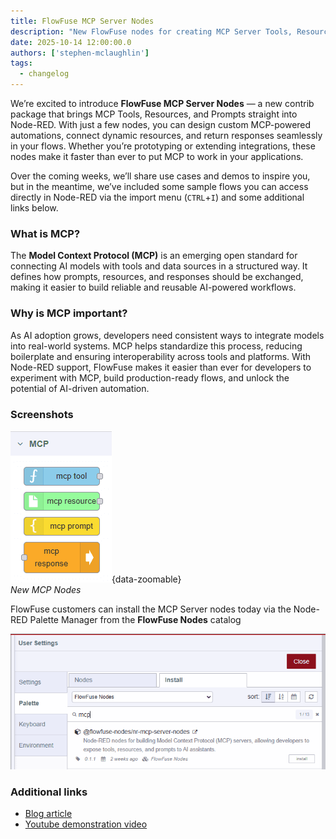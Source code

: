```yaml
---
title: FlowFuse MCP Server Nodes
description: "New FlowFuse nodes for creating MCP Server Tools, Resources and Prompts"
date: 2025-10-14 12:00:00.0
authors: ['stephen-mclaughlin']
tags:
  - changelog
---
```


We’re excited to introduce **FlowFuse MCP Server Nodes** — a new contrib package that brings MCP Tools, Resources, and Prompts straight into Node-RED. With just a few nodes, you can design custom MCP-powered automations, connect dynamic resources, and return responses seamlessly in your flows. Whether you’re prototyping or extending integrations, these nodes make it faster than ever to put MCP to work in your applications.

Over the coming weeks, we’ll share use cases and demos to inspire you, but in the meantime, we’ve included some sample flows you can access directly in Node-RED via the import menu (`CTRL`+`I`) and some additional links below.

### What is MCP?

The **Model Context Protocol (MCP)** is an emerging open standard for connecting AI models with tools and data sources in a structured way. It defines how prompts, resources, and responses should be exchanged, making it easier to build reliable and reusable AI-powered workflows.

### Why is MCP important?

As AI adoption grows, developers need consistent ways to integrate models into real-world systems. MCP helps standardize this process, reducing boilerplate and ensuring interoperability across tools and platforms. With Node-RED support, FlowFuse makes it easier than ever for developers to experiment with MCP, build production-ready flows, and unlock the potential of AI-driven automation.

### Screenshots

![New MCP Nodes](./images/mcp-nodes.png){data-zoomable}  
_New MCP Nodes_

FlowFuse customers can install the MCP Server nodes today via the Node-RED Palette Manager from the **FlowFuse Nodes** catalog

![alt text](./images/mcp-nodes-in-catalog.png)

### Additional links

- [Blog article](https://flowfuse.com/blog/2025/10/building-mcp-server-using-flowfuse/) 
- [Youtube demonstration video](https://www.youtube.com/watch?v=troUvaF8V68)

